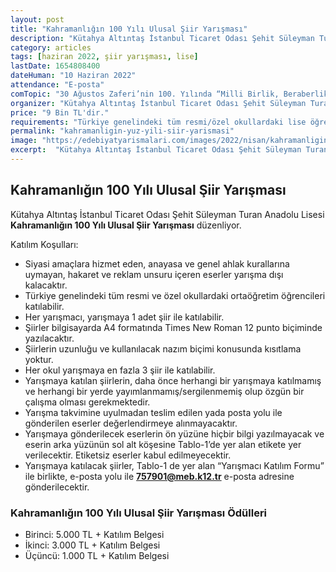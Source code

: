 ```yaml
---
layout: post
title: "Kahramanlığın 100 Yılı Ulusal Şiir Yarışması"
description: "Kütahya Altıntaş İstanbul Ticaret Odası Şehit Süleyman Turan Anadolu Lisesi 'Kahramanlığın 100 Yılı Ulusal Şiir Yarışması' düzenliyor."
category: articles
tags: [haziran 2022, şiir yarışması, lise]
lastDate: 1654808400
dateHuman: "10 Haziran 2022"
attendance: "E-posta"
comTopic: "30 Ağustos Zaferi’nin 100. Yılında “Milli Birlik, Beraberlik Ruhuyla Yazılmış Kahramanlık” Konulu Şiirlerin Yazılması"
organizer: "Kütahya Altıntaş İstanbul Ticaret Odası Şehit Süleyman Turan Anadolu Lisesi"
price: "9 Bin TL'dir."
requirements: "Türkiye genelindeki tüm resmi/özel okullardaki lise öğrencileri katılabilir."
permalink: "kahramanligin-yuz-yili-siir-yarismasi"
image: "https://edebiyatyarismalari.com/images/2022/nisan/kahramanligin-yuz-yili-siir-yarismasi.jpg"
excerpt:  "Kütahya Altıntaş İstanbul Ticaret Odası Şehit Süleyman Turan Anadolu Lisesi  <strong> Kahramanlığın 100 Yılı Ulusal Şiir Yarışması </strong> düzenliyor."
---
```


## Kahramanlığın 100 Yılı Ulusal Şiir Yarışması
Kütahya Altıntaş İstanbul Ticaret Odası Şehit Süleyman Turan Anadolu Lisesi **Kahramanlığın 100 Yılı Ulusal Şiir Yarışması** düzenliyor.

Katılım Koşulları:
- Siyasi amaçlara hizmet eden, anayasa ve genel ahlak kurallarına uymayan, hakaret ve reklam unsuru içeren eserler yarışma dışı kalacaktır.
- Türkiye genelindeki tüm resmi ve özel okullardaki ortaöğretim öğrencileri katılabilir.
- Her yarışmacı, yarışmaya 1 adet şiir ile katılabilir.
- Şiirler bilgisayarda A4 formatında Times New Roman 12 punto biçiminde yazılacaktır.
- Şiirlerin uzunluğu ve kullanılacak nazım biçimi konusunda kısıtlama yoktur.
- Her okul yarışmaya en fazla 3 şiir ile katılabilir.
- Yarışmaya katılan şiirlerin, daha önce herhangi bir yarışmaya katılmamış ve herhangi bir yerde yayımlanmamış/sergilenmemiş olup özgün bir çalışma olması gerekmektedir.
- Yarışma takvimine uyulmadan teslim edilen yada posta yolu ile gönderilen eserler değerlendirmeye alınmayacaktır.
- Yarışmaya gönderilecek eserlerin ön yüzüne hiçbir bilgi yazılmayacak ve eserin arka yüzünün sol alt köşesine Tablo-1’de yer alan etikete yer verilecektir. Etiketsiz eserler kabul edilmeyecektir.
- Yarışmaya katılacak şiirler, Tablo-1 de yer alan “Yarışmacı Katılım Formu” ile birlikte, e-posta yolu ile **757901@meb.k12.tr** e-posta adresine gönderilecektir.


### Kahramanlığın 100 Yılı Ulusal Şiir Yarışması Ödülleri
- Birinci: 5.000 TL + Katılım Belgesi
- İkinci: 3.000 TL + Katılım Belgesi
- Üçüncü: 1.000 TL + Katılım Belgesi